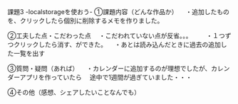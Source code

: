 課題3 -localstorageを使おう-
①課題内容（どんな作品か）
　・追加したものを、クリックしたら個別に削除するメモを作りました。

②工夫した点・こだわった点
　・こだわれていない点が反省。。。
 　　・１つずつクリックしたら消す、ができた。
   　・あとは読み込んだときに過去の追加した一覧を出す

③質問・疑問（あれば）
　・カレンダーに追加するのが理想でしたが、カレンダーアプリを作っていたら
 　途中で1週間が過ぎていました・・・

④その他（感想、シェアしたいことなんでも）
